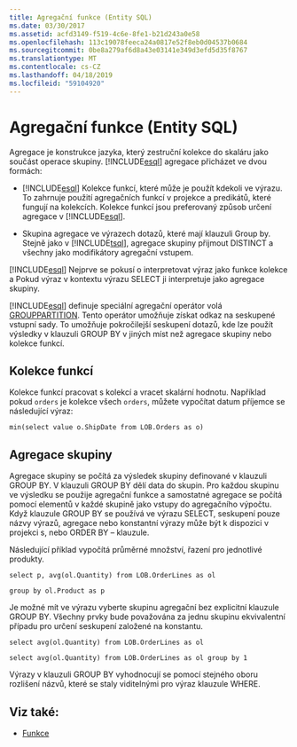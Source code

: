 ```yaml
---
title: Agregační funkce (Entity SQL)
ms.date: 03/30/2017
ms.assetid: acfd3149-f519-4c6e-8fe1-b21d243a0e58
ms.openlocfilehash: 113c19078feeca24a0817e52f8eb0d04537b0684
ms.sourcegitcommit: 0be8a279af6d8a43e03141e349d3efd5d35f8767
ms.translationtype: MT
ms.contentlocale: cs-CZ
ms.lasthandoff: 04/18/2019
ms.locfileid: "59104920"
---
```

# <a name="aggregate-functions-entity-sql"></a>Agregační funkce (Entity SQL)
Agregace je konstrukce jazyka, který zestruční kolekce do skaláru jako součást operace skupiny. [!INCLUDE[esql](../../../../../../includes/esql-md.md)] agregace přicházet ve dvou formách:  
  
-   [!INCLUDE[esql](../../../../../../includes/esql-md.md)] Kolekce funkcí, které může je použít kdekoli ve výrazu. To zahrnuje použití agregačních funkcí v projekce a predikátů, které fungují na kolekcích. Kolekce funkcí jsou preferovaný způsob určení agregace v [!INCLUDE[esql](../../../../../../includes/esql-md.md)].  
  
-   Skupina agregace ve výrazech dotazů, které mají klauzuli Group by. Stejně jako v [!INCLUDE[tsql](../../../../../../includes/tsql-md.md)], agregace skupiny přijmout DISTINCT a všechny jako modifikátory agregační vstupem.  
  
 [!INCLUDE[esql](../../../../../../includes/esql-md.md)] Nejprve se pokusí o interpretovat výraz jako funkce kolekce a Pokud výraz v kontextu výrazu SELECT ji interpretuje jako agregace skupiny.  
  
 [!INCLUDE[esql](../../../../../../includes/esql-md.md)] definuje speciální agregační operátor volá [GROUPPARTITION](../../../../../../docs/framework/data/adonet/ef/language-reference/grouppartition-entity-sql.md). Tento operátor umožňuje získat odkaz na seskupené vstupní sady. To umožňuje pokročilejší seskupení dotazů, kde lze použít výsledky v klauzuli GROUP BY v jiných míst než agregace skupiny nebo kolekce funkcí.  
  
## <a name="collection-functions"></a>Kolekce funkcí  
 Kolekce funkcí pracovat s kolekcí a vracet skalární hodnotu. Například pokud `orders` je kolekce všech `orders`, můžete vypočítat datum příjemce se následující výraz:  
  
 `min(select value o.ShipDate from LOB.Orders as o)`  
  
## <a name="group-aggregates"></a>Agregace skupiny  
 Agregace skupiny se počítá za výsledek skupiny definované v klauzuli GROUP BY. V klauzuli GROUP BY dělí data do skupin. Pro každou skupinu ve výsledku se použije agregační funkce a samostatné agregace se počítá pomocí elementů v každé skupině jako vstupy do agregačního výpočtu. Když klauzule GROUP BY se používá ve výrazu SELECT, seskupení pouze názvy výrazů, agregace nebo konstantní výrazy může být k dispozici v projekci s, nebo ORDER BY – klauzule.  
  
 Následující příklad vypočítá průměrné množství, řazení pro jednotlivé produkty.  
  
 `select p, avg(ol.Quantity) from LOB.OrderLines as ol`  
  
 `group by ol.Product as p`  
  
 Je možné mít ve výrazu vyberte skupinu agregační bez explicitní klauzule GROUP BY. Všechny prvky bude považována za jednu skupinu ekvivalentní případu pro určení seskupení založené na konstantu.  
  
 `select avg(ol.Quantity) from LOB.OrderLines as ol`  
  
 `select avg(ol.Quantity) from LOB.OrderLines as ol group by 1`  
  
 Výrazy v klauzuli GROUP BY vyhodnocují se pomocí stejného oboru rozlišení názvů, které se staly viditelnými pro výraz klauzule WHERE.  
  
## <a name="see-also"></a>Viz také:

- [Funkce](../../../../../../docs/framework/data/adonet/ef/language-reference/functions-entity-sql.md)
